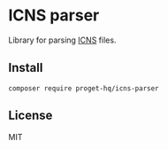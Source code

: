 # ICNS parser

Library for parsing [ICNS](https://en.wikipedia.org/wiki/Apple_Icon_Image_format) files.

## Install

```
composer require proget-hq/icns-parser
```

## License

MIT
